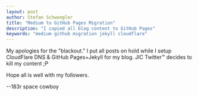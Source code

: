 ```yaml
---
layout: post
author: Stefan Schwoegler
title: "Medium to GitHub Pages Migration"
description: "I copied all blog content to GitHub Pages"
keywords: "medium github migration jekyll cloudflare"
---
```

My apologies for the "blackout." I put all posts on hold while I setup CloudFlare DNS & GitHub Pages+Jekyll for my blog. JIC Twitter™ decides to kill my content ;P

Hope all is well with my followers.

--183r space cowboy
